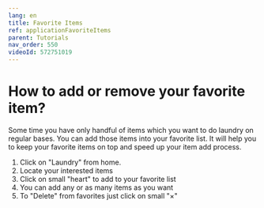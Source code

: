 ```yaml
---
lang: en
title: Favorite Items
ref: applicationFavoriteItems
parent: Tutorials
nav_order: 550
videoId: 572751019
---
```


# How to add or remove your favorite item?
Some time you have only handful of items which you want to do laundry on regular bases. You can add those items into your favorite list. It will help you to keep your favorite items on top and speed up your item add process.

1. Click on "Laundry" from home.
1. Locate your interested items
1. Click on small "heart" to add to your favorite list
1. You can add any or as many items as you want
1. To "Delete" from favorites just click on small "×"
